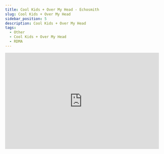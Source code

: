 ```yaml
---
title: Cool Kids + Over My Head - Echosmith
slug: Cool Kids + Over My Head
sidebar_position: 5
description: Cool Kids + Over My Head
tags:
  - Other
  - Cool Kids + Over My Head
  - RDMA
---
```



<iframe width="100%" height="315" src="https://www.youtube.com/embed/Kc29Y405l3s" title="YouTube video player" frameborder="0" allow="accelerometer; autoplay; clipboard-write; encrypted-media; gyroscope; picture-in-picture; web-share" allowfullscreen></iframe>